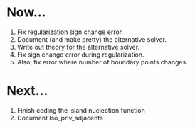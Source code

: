 Now...
======

1.  Fix regularization sign change error.
1.  Document (and make pretty) the alternative solver.
1.  Write out theory for the alternative solver.
1.  Fix sign change error during regularization.
1.  Also, fix error where number of boundary points changes.

Next...
=======

1.  Finish coding the island nucleation function
1.  Document lso_priv_adjacents
